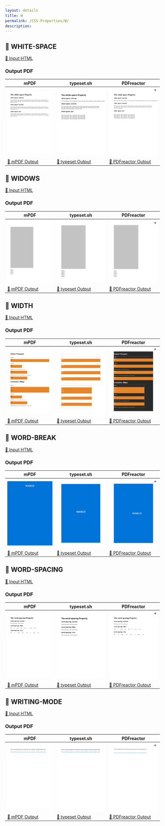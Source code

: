 ```yaml
---
layout: details
title: W
permalink: /CSS-Properties/W/
description: 
---
```




## 🔬 WHITE-SPACE

[📄 Input HTML](https://raw.githubusercontent.com/azettl/compare.html2pdf.tools/master//html/CSS%20Properties/W/white-space.html)

### Output PDF

| mPDF | typeset.sh | PDFreactor |
|---------|---------|---------|
| ![mPDF Preview](mpdf__html_CSS_Properties_W_white-space.html.png) | ![typeset Preview](typeset__html_CSS_Properties_W_white-space.html.png) | ![PDFreactor Preview](pdfreactor__html_CSS_Properties_W_white-space.html.png) |
| [📕 mPDF Output](mpdf__html_CSS_Properties_W_white-space.html.pdf) | [📕 typeset Output](typeset__html_CSS_Properties_W_white-space.html.pdf) | [📕 PDFreactor Output](pdfreactor__html_CSS_Properties_W_white-space.html.pdf) |

## 🔬 WIDOWS

[📄 Input HTML](https://raw.githubusercontent.com/azettl/compare.html2pdf.tools/master//html/CSS%20Properties/W/widows.html)

### Output PDF

| mPDF | typeset.sh | PDFreactor |
|---------|---------|---------|
| ![mPDF Preview](mpdf__html_CSS_Properties_W_widows.html.png) | ![typeset Preview](typeset__html_CSS_Properties_W_widows.html.png) | ![PDFreactor Preview](pdfreactor__html_CSS_Properties_W_widows.html.png) |
| [📕 mPDF Output](mpdf__html_CSS_Properties_W_widows.html.pdf) | [📕 typeset Output](typeset__html_CSS_Properties_W_widows.html.pdf) | [📕 PDFreactor Output](pdfreactor__html_CSS_Properties_W_widows.html.pdf) |

## 🔬 WIDTH

[📄 Input HTML](https://raw.githubusercontent.com/azettl/compare.html2pdf.tools/master//html/CSS%20Properties/W/width.html)

### Output PDF

| mPDF | typeset.sh | PDFreactor |
|---------|---------|---------|
| ![mPDF Preview](mpdf__html_CSS_Properties_W_width.html.png) | ![typeset Preview](typeset__html_CSS_Properties_W_width.html.png) | ![PDFreactor Preview](pdfreactor__html_CSS_Properties_W_width.html.png) |
| [📕 mPDF Output](mpdf__html_CSS_Properties_W_width.html.pdf) | [📕 typeset Output](typeset__html_CSS_Properties_W_width.html.pdf) | [📕 PDFreactor Output](pdfreactor__html_CSS_Properties_W_width.html.pdf) |

## 🔬 WORD-BREAK

[📄 Input HTML](https://raw.githubusercontent.com/azettl/compare.html2pdf.tools/master//html/CSS%20Properties/W/word-break.html)

### Output PDF

| mPDF | typeset.sh | PDFreactor |
|---------|---------|---------|
| ![mPDF Preview](mpdf__html_CSS_Properties_W_word-break.html.png) | ![typeset Preview](typeset__html_CSS_Properties_W_word-break.html.png) | ![PDFreactor Preview](pdfreactor__html_CSS_Properties_W_word-break.html.png) |
| [📕 mPDF Output](mpdf__html_CSS_Properties_W_word-break.html.pdf) | [📕 typeset Output](typeset__html_CSS_Properties_W_word-break.html.pdf) | [📕 PDFreactor Output](pdfreactor__html_CSS_Properties_W_word-break.html.pdf) |

## 🔬 WORD-SPACING

[📄 Input HTML](https://raw.githubusercontent.com/azettl/compare.html2pdf.tools/master//html/CSS%20Properties/W/word-spacing.html)

### Output PDF

| mPDF | typeset.sh | PDFreactor |
|---------|---------|---------|
| ![mPDF Preview](mpdf__html_CSS_Properties_W_word-spacing.html.png) | ![typeset Preview](typeset__html_CSS_Properties_W_word-spacing.html.png) | ![PDFreactor Preview](pdfreactor__html_CSS_Properties_W_word-spacing.html.png) |
| [📕 mPDF Output](mpdf__html_CSS_Properties_W_word-spacing.html.pdf) | [📕 typeset Output](typeset__html_CSS_Properties_W_word-spacing.html.pdf) | [📕 PDFreactor Output](pdfreactor__html_CSS_Properties_W_word-spacing.html.pdf) |

## 🔬 WRITING-MODE

[📄 Input HTML](https://raw.githubusercontent.com/azettl/compare.html2pdf.tools/master//html/CSS%20Properties/W/writing-mode.html)

### Output PDF

| mPDF | typeset.sh | PDFreactor |
|---------|---------|---------|
| ![mPDF Preview](mpdf__html_CSS_Properties_W_writing-mode.html.png) | ![typeset Preview](typeset__html_CSS_Properties_W_writing-mode.html.png) | ![PDFreactor Preview](pdfreactor__html_CSS_Properties_W_writing-mode.html.png) |
| [📕 mPDF Output](mpdf__html_CSS_Properties_W_writing-mode.html.pdf) | [📕 typeset Output](typeset__html_CSS_Properties_W_writing-mode.html.pdf) | [📕 PDFreactor Output](pdfreactor__html_CSS_Properties_W_writing-mode.html.pdf) |


